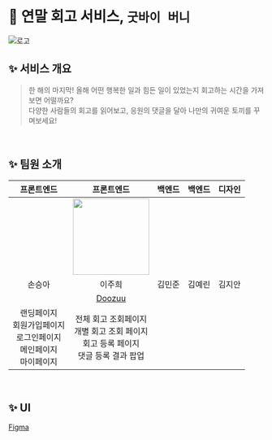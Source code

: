 # 🐰 연말 회고 서비스, `굿바이 버니`
![로고](https://github.com/Naver-Hackathon-Clova-5DTeam/GoodBye-Bunny-Front/assets/104717341/6880895d-58cf-4e35-8bbf-5f2b0ab6a0a6)
<br>

## ✨ 서비스 개요
>한 해의 마지막! 올해 어떤 행복한 일과 힘든 일이 있었는지 회고하는 시간을 가져보면 어떨까요? <br>
다양한 사람들의 회고를 읽어보고, 응원의 댓글을 달아 나만의 귀여운 토끼를 꾸며보세요!

<br>

## ✨ 팀원 소개
| 프론트엔드 | 프론트엔드 | 백엔드 | 백엔드 | 디자인 |
|:---:|:---:|:---:|:---:|:---:|
| |<img width="150" src="https://avatars.githubusercontent.com/u/104717341?v=4" />| | | |
| 손승아 | 이주희 | 김민준 | 김예린 | 김지안 |
|  | [Doozuu](https://github.com/Doozuu) |  |  | |
| 랜딩페이지 <br> 회원가입페이지 <br> 로그인페이지 <br> 메인페이지 <br> 마이페이지| 전체 회고 조회페이지 <br> 개별 회고 조회 페이지 <br> 회고 등록 페이지 <br> 댓글 등록 결과 팝업 |  | | |

<br>

## ✨ UI
[Figma](https://www.figma.com/file/LaIECzHycF31KKb0RRVoMa/Untitled?type=design&node-id=0%3A1&mode=design&t=B506dbd4vUAdLPFU-1)
